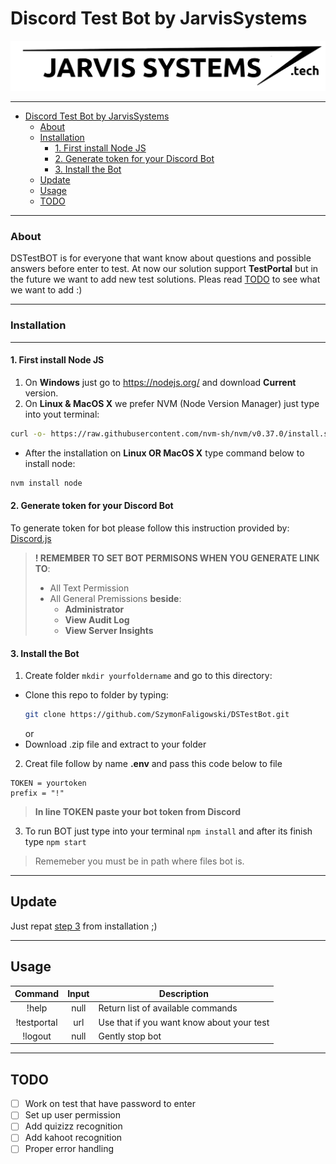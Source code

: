 # Discord Test Bot by JarvisSystems

![Alt Text](assets/jarvis_systems.png)

---
- [Discord Test Bot by JarvisSystems](#discord-test-bot-by-jarvissystems)
    - [About](#about)
    - [Installation](#installation)
      - [1. First install Node JS](#1-first-install-node-js)
      - [2. Generate token for your Discord Bot](#2-generate-token-for-your-discord-bot)
      - [3. Install the Bot](#3-install-the-bot)
  - [Update](#update)
  - [Usage](#usage)
  - [TODO](#todo)

---

### About
DSTestBOT is for everyone that want know about questions and possible answers before enter to test. At now our solution support **TestPortal** but in the future we want to add new test solutions. Pleas read [TODO](#todo) to see what we want to add :)

---

### Installation

---

#### 1. First install Node JS

1. On **Windows** just go to https://nodejs.org/ and download **Current** version.
2. On **Linux & MacOS X** we prefer NVM (Node Version Manager) just type into yout terminal:

```sh
curl -o- https://raw.githubusercontent.com/nvm-sh/nvm/v0.37.0/install.sh | bash
```

- After the installation on **Linux OR MacOS X** type command below to install node:

```sh
nvm install node
```

#### 2. Generate token for your Discord Bot
To generate token for bot please follow this instruction provided by: [Discord.js](https://discordjs.guide/preparations/setting-up-a-bot-application.html#creating-your-bot)

> **! REMEMBER TO SET BOT PERMISONS WHEN YOU GENERATE LINK TO**:
>
> - All Text Permission
> - All General Premissions **beside**:
>   - **Administrator**
>   - **View Audit Log**
>   - **View Server Insights**

#### 3. Install the Bot

1. Create folder `mkdir yourfoldername` and go to this directory:

- Clone this repo to folder by typing:
  ```sh
  git clone https://github.com/SzymonFaligowski/DSTestBot.git
  ```
  or
- Download .zip file and extract to your folder

2. Creat file follow by name **.env** and pass this code below to file

```
TOKEN = yourtoken
prefix = "!"
```

> **In line TOKEN paste your bot token from Discord**

3. To run BOT just type into your terminal `npm install` and after its finish type `npm start`
>Rememeber you must be in path where files bot is.

---
## Update
Just repat [step 3](#3-install-the-bot) from installation ;)

---
## Usage
| Command | Input | Description |
|:-------:|:-----:|------|
|!help    |null   |Return list of available commands|
|!testportal|url  |Use that if you want know about your test|
|!logout|null     |Gently stop bot|

---
## TODO
- [ ] Work on test that have password to enter
- [ ] Set up user permission
- [ ] Add quizizz recognition
- [ ] Add kahoot recognition
- [ ] Proper error handling